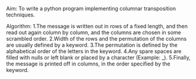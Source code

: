 Aim:
To write a python program implementing columnar transposition techniques.

Algorithm:
1.The message is written out in rows of a fixed length, and then read out again column by column, and the columns are chosen in some scrambled order.
2.Width of the rows and the permutation of the columns are usually defined by a keyword.
3.The permutation is defined by the alphabetical order of the letters in the keyword.
4.Any spare spaces are filled with nulls or left blank or placed by a character (Example: _).
5.Finally, the message is printed off in columns, in the order specified by the keyword.
